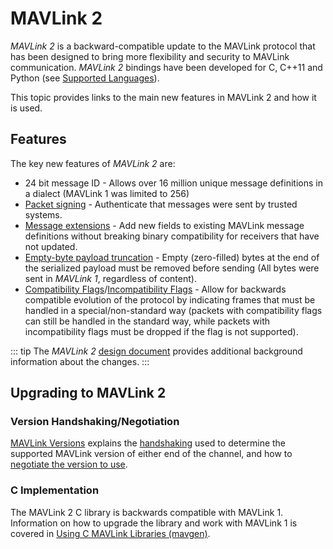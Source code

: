 # MAVLink 2

_MAVLink 2_ is a backward-compatible update to the MAVLink protocol that has been designed to bring more flexibility and security to MAVLink communication.
_MAVLink 2_ bindings have been developed for C, C++11 and Python (see [Supported Languages](../index.md#supported_languages)).

This topic provides links to the main new features in MAVLink 2 and how it is used.

## Features

The key new features of _MAVLink 2_ are:

- 24 bit message ID - Allows over 16 million unique message definitions in a dialect (MAVLink 1 was limited to 256)
- [Packet signing](../guide/message_signing.md) - Authenticate that messages were sent by trusted systems.
- [Message extensions](../guide/define_xml_element.md#message_extensions) - Add new fields to existing MAVLink message definitions without breaking binary compatibility for receivers that have not updated.
- [Empty-byte payload truncation](../guide/serialization.md#payload_truncation) - Empty (zero-filled) bytes at the end of the serialized payload must be removed before sending (All bytes were sent in _MAVLink 1_, regardless of content).
- [Compatibility Flags](../guide/serialization.md#compat_flags)/[Incompatibility Flags](../guide/serialization.md#incompat_flags) - Allow for backwards compatible evolution of the protocol by indicating frames that must be handled in a special/non-standard way (packets with compatibility flags can still be handled in the standard way, while packets with incompatibility flags must be dropped if the flag is not supported).

::: tip
The _MAVLink 2_ [design document](https://docs.google.com/document/d/1XtbD0ORNkhZ8eKrsbSIZNLyg9sFRXMXbsR2mp37KbIg/edit?usp=sharing) provides additional background information about the changes.
:::

## Upgrading to MAVLink 2

### Version Handshaking/Negotiation

[MAVLink Versions](../guide/mavlink_version.md) explains the [handshaking](../guide/mavlink_version.md#version_handshaking) used to determine the supported MAVLink version of either end of the channel, and how to [negotiate the version to use](../guide/mavlink_version.md#negotiating_versions).

### C Implementation

The MAVLink 2 C library is backwards compatible with MAVLink 1.
Information on how to upgrade the library and work with MAVLink 1 is covered in [Using C MAVLink Libraries (mavgen)](../mavgen_c/index.md).
